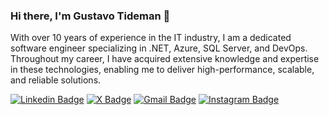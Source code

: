 ### Hi there, I'm Gustavo Tideman 👋

With over 10 years of experience in the IT industry, I am a dedicated software engineer specializing in .NET, Azure, SQL Server, and DevOps. Throughout my career, I have acquired extensive knowledge and expertise in these technologies, enabling me to deliver high-performance, scalable, and reliable solutions.

[![Linkedin Badge](https://img.shields.io/badge/-LinkedIn-blue?style=flat-square&logo=Linkedin&logoColor=white&link=https://www.linkedin.com/in/gustavo-tideman/)](https://www.linkedin.com/in/gustavo-tideman/)
[![X Badge](https://img.shields.io/badge/X-000000?style=for-the-badge&logo=x&logoColor=white&link=https://twitter.com/GustavoTideman)](https://twitter.com/GustavoTideman)
[![Gmail Badge](https://img.shields.io/badge/-gtideman92@gmail.com-c14438?style=flat-square&logo=Gmail&logoColor=white&link=mailto:gtideman92@gmail.com)](mailto:gtideman92@gmail.com) 
[![Instagram Badge](https://img.shields.io/badge/-Instagram-C13584?style=flat-square&labelColor=C13584&logo=instagram&logoColor=white&link=https://www.instagram.com/gustavo_tideman/)](https://www.instagram.com/gustavo_tideman/)

<!--
<p align="center">
  
  <a href="https://github.com/gustavo-tideman/github-stats">
    <img  alt="Gustavo Tideman - GitHub Stats" width="400px" src="https://github.com/gustavo-tideman/github-stats/blob/master/generated/overview.svg" />
  </a> 

   <a href="https://github.com/gustavo-tideman/github-stats">
    <img  alt="Gustavo Tideman - GitHub Stats" width="400px" src="https://github.com/gustavo-tideman/github-stats/blob/master/generated/languages.svg" />
  </a> 
</p>
-->
